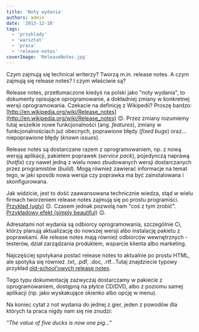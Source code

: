 ```yaml
---
title: 'Noty wydania'
authors: admin
date: '2013-12-10'
tags:
  - 'przyklady'
  - 'warsztat'
  - 'praca'
  - 'release-notes'
coverImage: 'ReleaseNotes.jpg'
---
```


Czym zajmują się technical writerzy? Tworzą m.in. release notes. A czym zajmują
się release notes? I czym właściwie są?

<!--truncate-->

Release notes, przetłumaczone kiedyś na polski jako "noty wydania", to dokumenty
opisujące oprogramowanie, a dokładniej zmiany w konkretnej wersji
oprogramowania. Czekacie na definicję z Wikipedii? Proszę bardzo:
[http://en.wikipedia.org/wiki/Release_notes](http://en.wikipedia.org/wiki/Release_notes)
😊. Przez zmiany rozumiemy tutaj wszelkie nowe funkcjonalności (ang.
_features_), zmiany w funkcjonalnościach już obecnych, poprawione błędy (_fixed
bugs_) oraz... niepoprawione błędy (_known issues_).

Release notes są dostarczane razem z oprogramowaniem, np. z nową wersją
aplikacji, pakietem poprawek (_service pack_), pojedynczą naprawą (_hotfix_) czy
nawet jedną z wielu nowo zbudowanych wersji dostarczanych przez programistów
(_build_). Mogą również zawierać informacje na temat tego, w jaki sposób nowa
wersja czy poprawka ma być zainstalowana i skonfigurowana.

Jak widzicie, jest to dość zaawansowana technicznie wiedza, stąd w wielu firmach
tworzeniem release notes zajmują się po prostu programiści.
[Przykład (ugly)](http://gstreamer.freedesktop.org/releases/gst-plugins-ugly/1.2.0.html)
😉. Czasem jednak pozwolą nam "coś z tym zrobić".
[Przykładowy efekt (simply beautiful)](http://help.gnome.org/misc/release-notes/2.18/)
😉.

Adresatami not wydania są odbiorcy oprogramowania, szczególnie Ci, którzy
planują aktualizację do nowszej wersji albo instalację pakietu z poprawkami. Ale
release notes mają również odbiorców wewnętrznych - testerów, dział zarządzania
produktem, wsparcie klienta albo marketing.

Najczęściej spotykana postać release notes to aktualnie po prostu HTML, ale
spotyka się również .txt, .pdf, .doc, .rtf...Tutaj znajdziecie typowy przykład
[old-school'owych release notes](http://www.miranda.com/support/software/DVI-Ramp%202/software/Firmware/Firmware%20packages/Beta/DR2_v80309_ReleaseNotes.pdf).

Tego typu dokumentację zazwyczaj dostarczamy w pakiecie z oprogramowaniem,
dostępną na płytce CD/DVD, albo z poziomu samej aplikacji (np. jako wyskakujące
okienko albo opcję w menu).

Na koniec cytat z not wydania do jednej z gier, jeden z powodów dla których ta
praca nigdy nam się nie znudzi:

_"The value of five ducks is now one pig..."_
